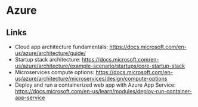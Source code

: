 # Azure

## Links

-   Cloud app architecture fundamentals: https://docs.microsoft.com/en-us/azure/architecture/guide/
-   Startup stack architecture: https://docs.microsoft.com/en-us/azure/architecture/example-scenario/startups/core-startup-stack
-   Microservices compute options: https://docs.microsoft.com/en-us/azure/architecture/microservices/design/compute-options
-   Deploy and run a containerized web app with Azure App Service: https://docs.microsoft.com/en-us/learn/modules/deploy-run-container-app-service
